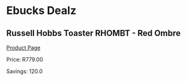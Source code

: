 
# Ebucks Dealz
## Russell Hobbs Toaster RHOMBT - Red Ombre
[Product Page](https://www.ebucks.com/web/shop/productSelected.do?prodId=1155337351&catId=1157551679)

Price: R779.00

Savings: 120.0


	